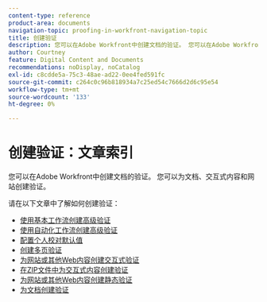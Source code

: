 ```yaml
---
content-type: reference
product-area: documents
navigation-topic: proofing-in-workfront-navigation-topic
title: 创建验证
description: 您可以在Adobe Workfront中创建文档的验证。 您可以在Adobe Workfront中创建文档的验证。 您可以为文档、交互式内容和网站创建验证。 请在以下文章中了解如何创建验证。
author: Courtney
feature: Digital Content and Documents
recommendations: noDisplay, noCatalog
exl-id: c8cdde5a-75c3-48ae-ad22-0ee4fed591fc
source-git-commit: c264c0c96b818934a7c25ed54c7666d2d6c95e54
workflow-type: tm+mt
source-wordcount: '133'
ht-degree: 0%

---
```


# 创建验证：文章索引

<!--Audited: 01/2024-->

您可以在Adobe Workfront中创建文档的验证。 您可以为文档、交互式内容和网站创建验证。

请在以下文章中了解如何创建验证：

* [使用基本工作流创建高级验证](../../../review-and-approve-work/proofing/creating-proofs-within-workfront/configure-basic-proof-workflow.md)
* [使用自动化工作流创建高级验证](../../../review-and-approve-work/proofing/creating-proofs-within-workfront/create-automated-proof-workflow.md)
* [配置个人校对默认值](../../../review-and-approve-work/proofing/creating-proofs-within-workfront/set-proof-defaults.md)
* [创建多页验证](../../../review-and-approve-work/proofing/creating-proofs-within-workfront/create-multi-page-proof.md)
* [为网站或其他Web内容创建交互式验证](../../../review-and-approve-work/proofing/creating-proofs-within-workfront/generate-interactive-proof-for-website-or-other-web-content.md)
* [在ZIP文件中为交互式内容创建验证](../../../review-and-approve-work/proofing/creating-proofs-within-workfront/generate-proof-interactive-content-.md)
* [为网站或其他Web内容创建静态验证](../../../review-and-approve-work/proofing/creating-proofs-within-workfront/generate-static-proof-website-other-web-content.md)
* [为文档创建验证](../../../review-and-approve-work/proofing/creating-proofs-within-workfront/generate-proof-for-a-document.md)
